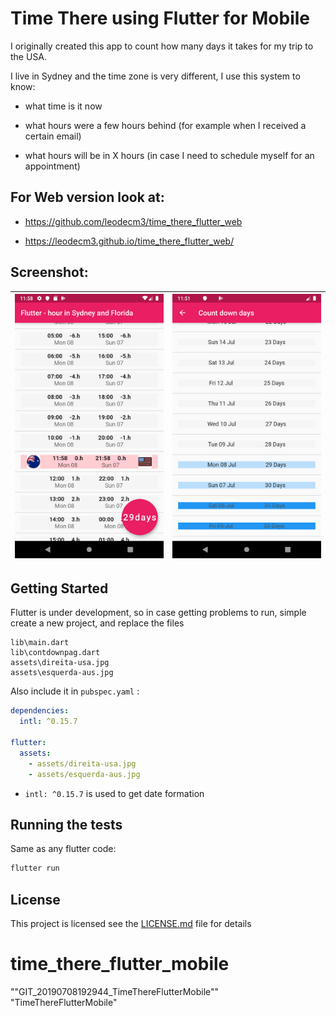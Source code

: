 # Time There using Flutter for Mobile

I originally created this app to count how many days it takes for my trip to the USA.

I live in Sydney and the time zone is very different, I use this system to know:

- what time is it now

- what hours were a few hours behind (for example when I received a certain email)

- what hours will be in X hours (in case I need to schedule myself for an appointment)

  

## For Web version look at: 

- https://github.com/leodecm3/time_there_flutter_web

- https://leodecm3.github.io/time_there_flutter_web/

  

## Screenshot: 



| ![Screenshot_1562587146.png](https://github.com/leodecm3/TimeThereFlutterMobile/blob/master/Screenshot/Screenshot_1562587146.png)    | ![Screenshot_1562587162.png](https://github.com/leodecm3/TimeThereFlutterMobile/blob/master/Screenshot/Screenshot_1562587162.png)    |
| ---- | ---- |





## Getting Started

Flutter is under development, so in case getting problems to run, simple create a new project, and replace the files

```
lib\main.dart
lib\contdownpag.dart
assets\direita-usa.jpg
assets\esquerda-aus.jpg
```

Also include it in `pubspec.yaml` :

```yaml
dependencies:
  intl: ^0.15.7

flutter:
  assets:
    - assets/direita-usa.jpg
    - assets/esquerda-aus.jpg
```

- `intl: ^0.15.7` is used to get date formation



## Running the tests

Same as any flutter code:

```bash
flutter run
```

## License

This project is licensed see the [LICENSE.md](LICENSE.md) file for details



# time_there_flutter_mobile

""GIT_20190708192944_TimeThereFlutterMobile""   
"TimeThereFlutterMobile"  

<!-- 

A new Flutter project.

## Getting Started

This project is a starting point for a Flutter application.

A few resources to get you started if this is your first Flutter project:

- [Lab: Write your first Flutter app](https://flutter.dev/docs/get-started/codelab)
- [Cookbook: Useful Flutter samples](https://flutter.dev/docs/cookbook)

For help getting started with Flutter, view our
[online documentation](https://flutter.dev/docs), which offers tutorials,
samples, guidance on mobile development, and a full API reference.

 -->